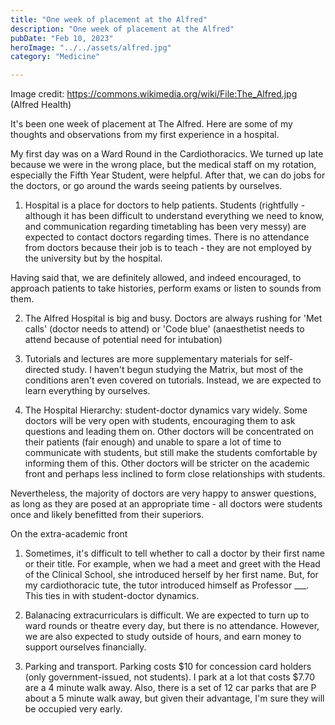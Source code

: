 ```yaml
---
title: "One week of placement at the Alfred"
description: "One week of placement at the Alfred"
pubDate: "Feb 10, 2023"
heroImage: "../../assets/alfred.jpg"
category: "Medicine"

---
```


Image credit: https://commons.wikimedia.org/wiki/File:The_Alfred.jpg (Alfred Health)


It's been one week of placement at The Alfred. Here are some of my thoughts and observations from my first experience in a hospital.

My first day was on a Ward Round in the Cardiothoracics. We turned up late because we were in the wrong place, but the medical staff on my rotation, especially the Fifth Year Student, were helpful. After that, we can do jobs for the doctors, or go around the wards seeing patients by ourselves.

1. Hospital is a place for doctors to help patients. Students (rightfully - although it has been difficult to understand everything we need to know, and communication regarding timetabling has been very messy) are expected to contact doctors regarding times. There is no attendance from doctors because their job is to teach - they are not employed by the university but by the hospital.

Having said that, we are definitely allowed, and indeed encouraged, to approach patients to take histories, perform exams or listen to sounds from them.

2. The Alfred Hospital is big and busy. Doctors are always rushing for 'Met calls' (doctor needs to attend) or 'Code blue' (anaesthetist needs to attend because of potential need for intubation)

3. Tutorials and lectures are more supplementary materials for self-directed study. I haven't begun studying the Matrix, but most of the conditions aren't even covered on tutorials. Instead, we are expected to learn everything by ourselves.

4. The Hospital Hierarchy: student-doctor dynamics vary widely. Some doctors will be very open with students, encouraging them to ask questions and leading them on. Other doctors will be concentrated on their patients (fair enough) and unable to spare a lot of time to communicate with students, but still make the students comfortable by informing them of this. Other doctors will be stricter on the academic front and perhaps less inclined to form close relationships with students.

Nevertheless, the majority of doctors are very happy to answer questions, as long as they are posed at an appropriate time - all doctors were students once and likely benefitted from their superiors.

On the extra-academic front  
1. Sometimes, it's difficult to tell whether to call a doctor by their first name or their title. For example, when we had a meet and greet with the Head of the Clinical School, she introduced herself by her first name. But, for my cardiothoracic tute, the tutor introduced himself as Professor ___. This ties in with student-doctor dynamics.

2. Balanacing extracurriculars is difficult. We are expected to turn up to ward rounds or theatre every day, but there is no attendance. However, we are also expected to study outside of hours, and earn money to support ourselves financially.

3. Parking and transport. Parking costs $10 for concession card holders (only government-issued, not students). I park at a lot that costs $7.70 are a 4 minute walk away. Also, there is a set of 12 car parks that are P about a 5 minute walk away, but given their advantage, I'm sure they will be occupied very early.